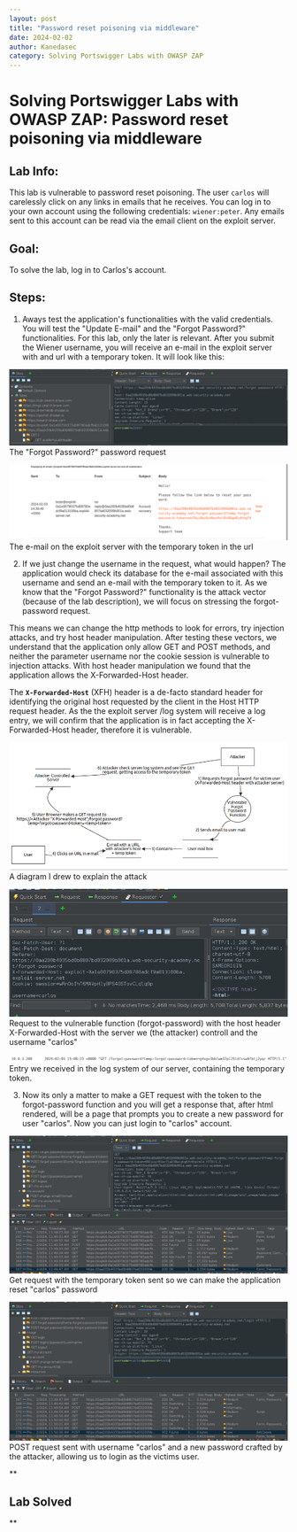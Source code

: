 ```yaml
---
layout: post
title: "Password reset poisoning via middleware"
date: 2024-02-02
author: Kanedasec
category: Solving Portswigger Labs with OWASP ZAP
---
```


Solving Portswigger Labs with OWASP ZAP: Password reset poisoning via middleware
================================================================================


Lab Info:
---------

This lab is vulnerable to password reset poisoning. The user `carlos` will carelessly click on any links in emails that he receives. You can log in to your own account using the following credentials: `wiener:peter`. Any emails sent to this account can be read via the email client on the exploit server.  

Goal:
-----
 
To solve the lab, log in to Carlos's account.  
  
Steps:
------
 
1) Aways test the application's functionalities with the valid credentials. You will test the "Update E-mail" and the "Forgot Password?" functionalities. For this lab, only the later is relevant. After you submit the Wiener username, you will receive an e-mail in the exploit server with and url with a temporary token. It will look like this:  
  
  
![4-1.png](/assets/img/posts/Solving-Portswigger-Labs-with-OWASP-ZAP/Password-reset-poisoning-via-middleware/4-1.png)  
The "Forgot Password?" password request  
  
![4-2.png](/assets/img/posts/Solving-Portswigger-Labs-with-OWASP-ZAP/Password-reset-poisoning-via-middleware/4-2.png)  
The e-mail on the exploit server with the temporary token in the url  
  
2) If we just change the username in the request, what would happen? The application would check its database for the e-mail associated with this username and send an e-mail with the temporary token to it. As we know that the "Forgot Password?" functionality is the attack vector (because of the lab description), we will focus on stressing the forgot-password request.

This means we can change the http methods to look for errors, try injection attacks, and try host header manipulation. After testing these vectors, we understand that the application only allow GET and POST methods, and neither the parameter username nor the cookie session is vulnerable to injection attacks. With host header manipulation we found that the application allows the X-Forwarded-Host header. 

The **`X-Forwarded-Host`** (XFH) header is a de-facto standard header for identifying the original host requested by the client in the Host HTTP request header. As the the exploit server /log system will receive a log entry, we will confirm that the application is in fact accepting the X-Forwarded-Host header, therefore it is vulnerable.  
  
![4-3.png](/assets/img/posts/Solving-Portswigger-Labs-with-OWASP-ZAP/Password-reset-poisoning-via-middleware/4-3.png)  
A diagram I drew to explain the attack  
  
  
![4-4.png](/assets/img/posts/Solving-Portswigger-Labs-with-OWASP-ZAP/Password-reset-poisoning-via-middleware/4-4.png)  
Request to the vulnerable function (forgot-password) with the host header X-Forwarded-Host with the server we (the attacker) controll and the username "carlos"  
  
![4-5.png](/assets/img/posts/Solving-Portswigger-Labs-with-OWASP-ZAP/Password-reset-poisoning-via-middleware/4-5.png)  
Entry we received in the log system of our server, containing the temporary token.  
  
3) Now its only a matter to make a GET request with the token to the forgot-password function and you will get a response that, after html rendered, will be a page that prompts you to create a new password for user "carlos". Now you can just login to "carlos" account.  
  
![4-6.png](/assets/img/posts/Solving-Portswigger-Labs-with-OWASP-ZAP/Password-reset-poisoning-via-middleware/4-6.png)  
Get request with the temporary token sent so we can make the application reset "carlos" password  
  
  
![4-7.png](/assets/img/posts/Solving-Portswigger-Labs-with-OWASP-ZAP/Password-reset-poisoning-via-middleware/4-7.png)  
POST request sent with username "carlos" and a new password crafted by the attacker, allowing us to login as the victims user.  
  
**

Lab Solved
----------

**
